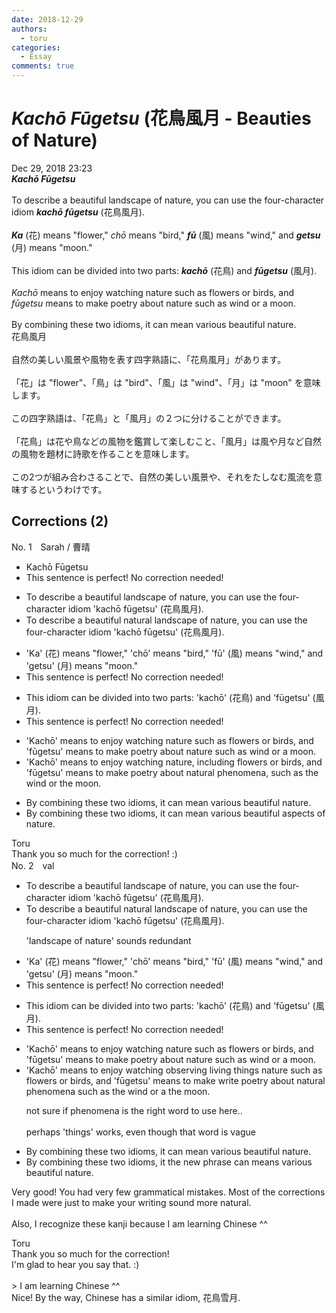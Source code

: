 ```yaml
---
date: 2018-12-29
authors:
  - toru
categories:
  - Essay
comments: true
---
```


# <strong><em>Kachō Fūgetsu</strong></em> (花鳥風月 - Beauties of Nature)
<div class="date">Dec 29, 2018 23:23</div>
<div id="post"><div id="body_show_ori">
<strong><em>Kachō Fūgetsu</strong></em><br/><br/>To describe a beautiful landscape of nature, you can use the four-character idiom <strong><em>kachō fūgetsu</em></strong> (花鳥風月).<br/><br/><strong><em>Ka</em></strong> (花) means "flower," <em>chō</em> means "bird," <strong><em>fū</em></strong> (風) means "wind," and <strong><em>getsu</em></strong> (月) means "moon."<br/><br/>This idiom can be divided into two parts: <strong><em>kachō</em></strong> (花鳥) and <strong><em>fūgetsu</em></strong> (風月).<br/><br/><em>Kachō</em> means to enjoy watching nature such as flowers or birds, and <em>fūgetsu</em> means to make poetry about nature such as wind or a moon.<br/><br/>By combining these two idioms, it can mean various beautiful nature.
</div></div>

<!-- more -->

<div id="post_ja"><div id="body_show_mo">
花鳥風月<br/><br/>自然の美しい風景や風物を表す四字熟語に、「花鳥風月」があります。<br/><br/>「花」は "flower"、「鳥」は "bird"、「風」は "wind"、「月」は "moon" を意味します。<br/><br/>この四字熟語は、「花鳥」と「風月」の２つに分けることができます。<br/><br/>「花鳥」は花や鳥などの風物を鑑賞して楽しむこと、「風月」は風や月など自然の風物を題材に詩歌を作ることを意味します。<br/><br/>この2つが組み合わさることで、自然の美しい風景や、それをたしなむ風流を意味するというわけです。
</div></div>

## Corrections (2)
<div id="block"><div class="first_name"> No. 1　<span class="just_name">Sarah / 曹晴</span></div><div id="block2">
<ul class="correction_field">
<li class="incorrect">Kachō Fūgetsu</li>
<li class="corrected perfect">This sentence is perfect! No correction needed!</li>
</ul>
<ul class="correction_field">
<li class="incorrect">To describe a beautiful landscape of nature, you can use the four-character idiom 'kachō fūgetsu' (花鳥風月).</li>
<li class="corrected correct">
To describe a beautiful natural landscape <span class="sline">of nature</span>, you can use the four-character idiom 'kachō fūgetsu' (花鳥風月).
</li>
</ul>
<ul class="correction_field">
<li class="incorrect">'Ka' (花) means "flower," 'chō' means "bird," 'fū' (風) means "wind," and 'getsu' (月) means "moon."</li>
<li class="corrected perfect">This sentence is perfect! No correction needed!</li>
</ul>
<ul class="correction_field">
<li class="incorrect">This idiom can be divided into two parts: 'kachō' (花鳥) and 'fūgetsu' (風月).</li>
<li class="corrected perfect">This sentence is perfect! No correction needed!</li>
</ul>
<ul class="correction_field">
<li class="incorrect">'Kachō' means to enjoy watching nature such as flowers or birds, and 'fūgetsu' means to make poetry about nature such as wind or a moon.</li>
<li class="corrected correct">
'Kachō' means to enjoy watching nature, <span class="f_blue">including</span> flowers or birds, and 'fūgetsu' means to make poetry about<span class="f_blue"> natural phenomena</span>, such as <span class="f_blue">the</span> wind or <span class="f_blue">the</span> moon.
</li>
</ul>
<ul class="correction_field">
<li class="incorrect">By combining these two idioms, it can mean various beautiful nature.</li>
<li class="corrected correct">
By combining these two idioms, it can mean various beautiful <span class="f_blue">aspects of</span> nature.
</li>
</ul>
</div><div class="name"><span class="just_name">Toru</span><br>
Thank you so much for the correction! :)
</div>
</div>
<div id="block"><div class="first_name"> No. 2　<span class="just_name">val</span></div><div id="block2">
<ul class="correction_field">
<li class="incorrect">To describe a beautiful landscape of nature, you can use the four-character idiom 'kachō fūgetsu' (花鳥風月).</li>
<li class="corrected correct">
To describe a beautiful <span class="f_blue">natural</span> landscape <span class="sline">of nature</span>, you can use the four-character idiom 'kachō fūgetsu' (花鳥風月).
<p class="correction_comment">'landscape of nature' sounds redundant</p>
</li>
</ul>
<ul class="correction_field">
<li class="incorrect">'Ka' (花) means "flower," 'chō' means "bird," 'fū' (風) means "wind," and 'getsu' (月) means "moon."</li>
<li class="corrected perfect">This sentence is perfect! No correction needed!</li>
</ul>
<ul class="correction_field">
<li class="incorrect">This idiom can be divided into two parts: 'kachō' (花鳥) and 'fūgetsu' (風月).</li>
<li class="corrected perfect">This sentence is perfect! No correction needed!</li>
</ul>
<ul class="correction_field">
<li class="incorrect">'Kachō' means to enjoy watching nature such as flowers or birds, and 'fūgetsu' means to make poetry about nature such as wind or a moon.</li>
<li class="corrected correct">
'Kachō' means to enjoy <span class="sline">watching</span> <span class="f_blue">observing living things </span><span class="sline">nature</span> such as flowers or birds, and 'fūgetsu' means to <span class="sline">make</span><span class="f_blue"> write </span>poetry about natur<span class="f_blue">al phenomena </span>such as <span class="f_red">the</span><span class="f_blue"> </span>wind or <span class="sline">a</span> <span class="f_red">the</span> moon.
<p class="correction_comment">not sure if phenomena is the right word to use here..<br/><br/>perhaps 'things' works, even though that word is vague</p>
</li>
</ul>
<ul class="correction_field">
<li class="incorrect">By combining these two idioms, it can mean various beautiful nature.</li>
<li class="corrected correct">
By combining these two idioms, <span class="sline">it</span> <span class="f_blue">the new phrase</span> <span class="sline">can</span> mean<span class="f_blue">s</span> <span class="sline">various</span> beautiful nature.
</li>
</ul>
<p class="comment_small">
 Very good! You had very few grammatical mistakes. Most of the corrections I made were just to make your writing sound more natural.
 <br/>
 <br/>
 Also, I recognize these kanji because I am learning Chinese ^^
</p>

</div><div class="name"><span class="just_name">Toru</span><br>
Thank you so much for the correction!<br/>I'm glad to hear you say that. :)<br/><br/>&gt; I am learning Chinese ^^<br/>Nice! By the way, Chinese has a similar idiom, 花鳥雪月.
</div>
</div>
